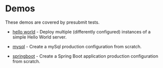 # Demos

These demos are covered by presubmit tests.

 * [hello world](helloWorld.md) - Deploy multiple
   (differently configured) instances of a simple Hello
   World server.

 * [mysql](mySql.md) - Create a mySql production
   configuration from scratch.
   
 * [springboot](springboot.md) - Create a Spring Boot application production
   configuration from scratch.
